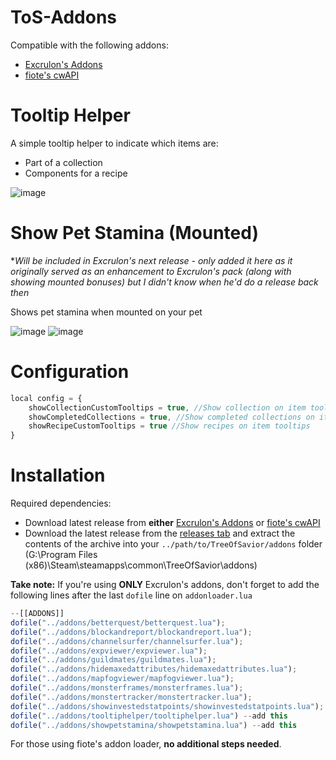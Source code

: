 # ToS-Addons
Compatible with the following addons:
* [Excrulon's Addons](https://github.com/Excrulon/Tree-of-Savior-Lua-Mods)
* [fiote's cwAPI](https://github.com/fiote/treeofsavior-addons)



# Tooltip Helper

A simple tooltip helper to indicate which items are:
* Part of a collection
* Components for a recipe

![image](https://cloud.githubusercontent.com/assets/19189593/15276126/6aa56a58-1b11-11e6-8bc7-9a9839024c0d.png)

# Show Pet Stamina (Mounted) 
**Will be included in Excrulon's next release - only added it here as it originally served as an enhancement to Excrulon's pack (along with showing mounted bonuses) but I didn't know when he'd do a release back then*

Shows pet stamina when mounted on your pet

![image](https://cloud.githubusercontent.com/assets/19189593/15264239/cac6b1c2-19a3-11e6-925b-cbf3643842ae.png)
![image](https://cloud.githubusercontent.com/assets/19189593/15264233/c41c43aa-19a3-11e6-8a83-a9e619339f31.png)

# Configuration

```javascript
local config = {
    showCollectionCustomTooltips = true, //Show collection on item tooltips
    showCompletedCollections = true, //Show completed collections on item tooltips
    showRecipeCustomTooltips = true //Show recipes on item tooltips
}
```

# Installation

Required dependencies:
* Download latest release from **either** [Excrulon's Addons](https://github.com/Excrulon/Tree-of-Savior-Lua-Mods) or [fiote's cwAPI](https://github.com/fiote/treeofsavior-addons)
* Download the latest release from the [releases tab](https://github.com/Xanaxiel/ToS-Addons/releases/latest) and extract the contents of the archive into your `../path/to/TreeOfSavior/addons` folder (G:\Program Files (x86)\Steam\steamapps\common\TreeOfSavior\addons)

**Take note:** If you're using **ONLY** Excrulon's addons, don't forget to add the following lines after the last `dofile` line on `addonloader.lua`

```javascript
--[[ADDONS]]
dofile("../addons/betterquest/betterquest.lua");
dofile("../addons/blockandreport/blockandreport.lua");
dofile("../addons/channelsurfer/channelsurfer.lua");
dofile("../addons/expviewer/expviewer.lua");
dofile("../addons/guildmates/guildmates.lua");
dofile("../addons/hidemaxedattributes/hidemaxedattributes.lua");
dofile("../addons/mapfogviewer/mapfogviewer.lua");
dofile("../addons/monsterframes/monsterframes.lua");
dofile("../addons/monstertracker/monstertracker.lua");
dofile("../addons/showinvestedstatpoints/showinvestedstatpoints.lua");
dofile("../addons/tooltiphelper/tooltiphelper.lua") --add this
dofile("../addons/showpetstamina/showpetstamina.lua") --add this
```

For those using fiote's addon loader, **no additional steps needed**.




